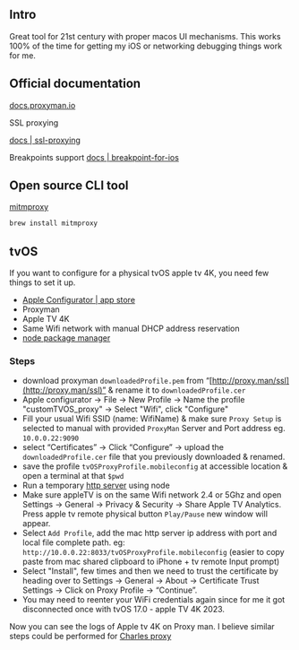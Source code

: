 

## Intro

Great tool for 21st century with proper macos UI mechanisms.
This works 100% of the time for getting my iOS or networking debugging things work for me.


## Official documentation

[docs.proxyman.io](https://docs.proxyman.io/)



SSL proxying

[docs | ssl-proxying](https://docs.proxyman.io/basic-features/ssl-proxying)


Breakpoints support
[docs | breakpoint-for-ios](https://docs.proxyman.io/proxyman-ios/breakpoint-for-ios)



## Open source CLI tool

[mitmproxy](https://mitmproxy.org/) 

```sh
brew install mitmproxy
```

## tvOS

If you want to configure for a physical tvOS apple tv 4K, you need few things to set it up.

- [Apple Configurator | app store](https://apps.apple.com/us/app/apple-configurator/id1037126344)
- Proxyman
- Apple TV 4K
- Same Wifi network with manual DHCP address reservation
- [node package manager](tools/terminal/node#Node%20Version%20Manager)

### Steps

- download proxyman `downloadedProfile.pem` from “[http://proxy.man/ssl](http://proxy.man/ssl)” & rename it to `downloadedProfile.cer`
- Apple configurator -> File -> New Profile -> Name the profile "customTVOS_proxy" -> Select "Wifi", click "Configure"
- Fill your usual Wifi SSID (name: WifiName) & make sure `Proxy Setup` is selected to manual with provided `ProxyMan` Server and Port address eg. `10.0.0.22:9090`
- select “Certificates” → Click “Configure” → upload the `downloadedProfile.cer` file that you previously downloaded & renamed.
- save the profile `tvOSProxyProfile.mobileconfig` at accessible location & open a terminal at that `$pwd`
- Run a temporary [http server](tools/server/http-server#Node) using node
- Make sure appleTV is on the same Wifi network 2.4 or 5Ghz and open Settings -> General -> Privacy & Security -> Share Apple TV Analytics. Press apple tv remote physical button `Play/Pause` new window will appear.
- Select `Add Profile`, add the mac http server ip address with port and local file complete path. eg: `http://10.0.0.22:8033/tvOSProxyProfile.mobileconfig` (easier to copy paste from mac shared clipboard to iPhone + tv remote Input prompt)
- Select "Install", few times and then we need to trust the certificate by heading over to Settings -> General ->   About ->   Certificate Trust Settings ->   Click on Proxy Profile ->   “Continue”.
- You may need to reenter your WiFi credentials again since for me it got disconnected once with tvOS 17.0 - apple TV 4K 2023.

Now you can see the logs of Apple tv 4K on Proxy man. I believe similar steps could be performed for [Charles proxy](charles_proxy.md)
